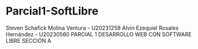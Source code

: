 # Parcial1-SoftLibre
Steven Schafick Molina Ventura - U20231258
Alvin Ezequiel Rosales Hernández - U20230560
PARCIAL 1 DESARROLLO WEB CON SOFTWARE LIBRE SECCIÓN A
